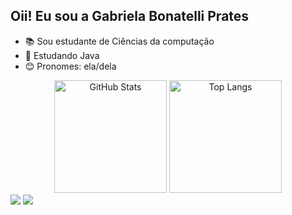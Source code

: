 ## Oii! Eu sou a Gabriela Bonatelli Prates

- 📚 Sou estudante de Ciências da computação
- 📖 Estudando Java
- 😊 Pronomes: ela/dela

<div align="center">
  <img 
    alt="GitHub Stats" 
    height="180" 
    src="https://github-readme-stats.vercel.app/api?username=GabrielaBonatelliPrates&show_icons=true&theme=cobalt&include_all_commits=true&locale=pt-br" 
  />
  <img 
    alt="Top Langs" 
    height="180" 
    src="https://github-readme-stats.vercel.app/api/top-langs/?username=GabrielaBonatelliPrates&theme=cobalt&layout=compact&custom_title=Tecnologias&langs_count=9" 
  />
</div>
<div>
  <a href = "mailto:gabriela.bonatelli06@gmail.com"><img src="https://img.shields.io/badge/-Gmail-%23333?style=for-the-badge&logo=gmail&logoColor=white" target="_blank"></a>
  <a href="https://www.linkedin.com/in/gabriela-bonatelli-prates-a92935355/" target="_blank"><img src="https://img.shields.io/badge/-LinkedIn-%230077B5?style=for-the-badge&logo=linkedin&logoColor=white" target="_blank"></a> 
</div>
